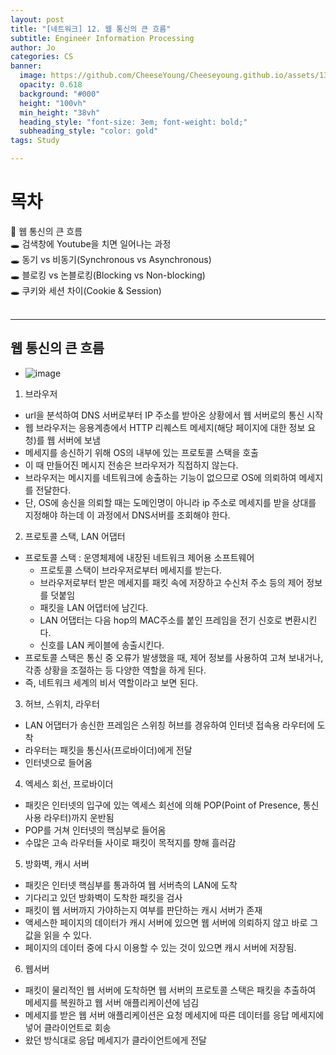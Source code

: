 ```yaml
---
layout: post
title: "[네트워크] 12. 웹 통신의 큰 흐름"
subtitle: Engineer Information Processing
author: Jo
categories: CS
banner:
  image: https://github.com/CheeseYoung/Cheeseyoung.github.io/assets/132384527/da8b93aa-d48d-4f86-bdb5-6d67500c7611
  opacity: 0.618
  background: "#000"
  height: "100vh"
  min_height: "38vh"
  heading_style: "font-size: 3em; font-weight: bold;"
  subheading_style: "color: gold"
tags: Study

---
```


# 목차
📌 웹 통신의 큰 흐름 <br>
🕳 검색창에 Youtube을 치면 일어나는 과정 <br>
🕳 동기 vs 비동기(Synchronous vs Asynchronous) <br>
🕳 블로킹 vs 논블로킹(Blocking vs Non-blocking) <br>
🕳 쿠키와 세션 차이(Cookie & Session) <br>
<br>
<hr>


## 웹 통신의 큰 흐름
- ![image](https://github.com/CheeseYoung/Cheeseyoung.github.io/assets/132384527/da8b93aa-d48d-4f86-bdb5-6d67500c7611)
1. 브라우저
  - url을 분석하여 DNS 서버로부터 IP 주소를 받아온 상황에서 웹 서버로의 통신 시작
  - 웹 브라우저는 응용계층에서 HTTP 리퀘스트 메세지(해당 페이지에 대한 정보 요청)를 웹 서버에 보냄
  - 메세지를 송신하기 위해 OS의 내부에 있는 프로토콜 스택을 호출
- 이 때 만들어진 메시지 전송은 브라우저가 직접하지 않는다.
- 브라우저는 메시지를 네트워크에 송출하는 기능이 없으므로 OS에 의뢰하여 메세지를 전달한다.
- 단, OS에 송신을 의뢰할 때는 도메인명이 아니라 ip 주소로 메세지를 받을 상대를 지정해야 하는데 이 과정에서 DNS서버를 조회해야 한다.

2. 프로토콜 스택, LAN 어댑터
- 프로토콜 스택 : 운영체제에 내장된 네트워크 제어용 소프트웨어
  - 프로토콜 스택이 브라우저로부터 메세지를 받는다.
  - 브라우저로부터 받은 메세지를 패킷 속에 저장하고 수신처 주소 등의 제어 정보를 덧붙임
  - 패킷을 LAN 어댑터에 남긴다.
  - LAN 어댑터는 다음 hop의 MAC주소를 붙인 프레임을 전기 신호로 변환시킨다.
  - 신호를 LAN 케이블에 송출시킨다.
- 프로토콜 스택은 통신 중 오류가 발생했을 때, 제어 정보를 사용하여 고쳐 보내거나, 각종 상황을 조절하는 등 다양한 역할을 하게 된다.
- 즉, 네트워크 세계의 비서 역할이라고 보면 된다.

3. 허브, 스위치, 라우터
  - LAN 어댑터가 송신한 프레임은 스위칭 허브를 경유하여 인터넷 접속용 라우터에 도착
  - 라우터는 패킷을 통신사(프로바이더)에게 전달
  - 인터넷으로 들어옴

4. 엑세스 회선, 프로바이더
  - 패킷은 인터넷의 입구에 있는 엑세스 회선에 의해 POP(Point of Presence, 통신사용 라우터)까지 운반됨
  - POP를 거쳐 인터넷의 핵심부로 들어옴
  - 수많은 고속 라우터들 사이로 패킷이 목적지를 향해 흘러감

5. 방화벽, 캐시 서버
  - 패킷은 인터넷 핵심부를 통과하여 웹 서버측의 LAN에 도착
  - 기다리고 있던 방화벽이 도착한 패킷을 검사
  - 패킷이 웹 서버까지 가야하는지 여부를 판단하는 캐시 서버가 존재
- 액세스한 페이지의 데이터가 캐시 서버에 있으면 웹 서버에 의뢰하지 않고 바로 그 값을 읽을 수 있다.
- 페이지의 데이터 중에 다시 이용할 수 있는 것이 있으면 캐시 서버에 저장됨.

6. 웹서버
  - 패킷이 물리적인 웹 서버에 도착하면 웹 서버의 프로토콜 스택은 패킷을 추출하여 메세지를 복원하고 웹 서버 애플리케이션에 넘김
  - 메세지를 받은 웹 서버 애플리케이션은 요청 메세지에 따른 데이터를 응답 메세지에 넣어 클라이언트로 회송
  - 왔던 방식대로 응답 메세지가 클라이언트에게 전달











